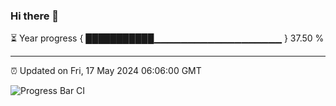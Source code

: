 ### Hi there 👋

⏳ Year progress { ███████████▁▁▁▁▁▁▁▁▁▁▁▁▁▁▁▁▁▁▁ } 37.50 %

---

⏰ Updated on Fri, 17 May 2024 06:06:00 GMT

![Progress Bar CI](https://github.com/liununu/liununu/workflows/Progress%20Bar%20CI/badge.svg)
